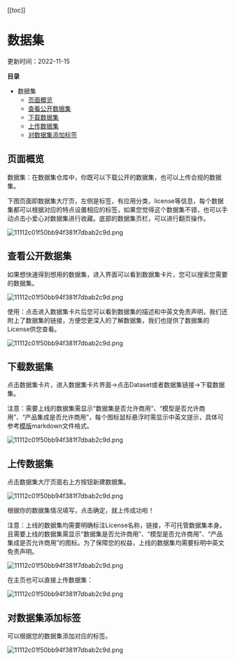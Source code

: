 [[toc]]

# 数据集

更新时间：2022-11-15

**目录**

- 数据集
  - [页面概览](#页面概览)
  - [查看公开数据集](#查看公开数据集)
  - [下载数据集](#下载数据集)
  - [上传数据集](#上传数据集)
  - [对数据集添加标签](#对数据集添加标签)

## 页面概览

数据集：在数据集仓库中，你既可以下载公开的数据集，也可以上传合规的数据集。

下图页面即数据集大厅页，左侧是标签，有应用分类，license等信息，每个数据集都可以根据对应的特点设置相应的标签，如果您觉得这个数据集不错，也可以手动点击小爱心对数据集进行收藏。底部的数据集页栏，可以进行翻页操作。

![11112c01f50bb94f381f7dbab2c9d.png](https://obs-xihe-beijing4.obs.cn-north-4.myhuaweicloud.com/xihe-img/%E6%96%B0_%E6%95%B0%E6%8D%AE%E9%9B%86/WechatIMG555.png)

## 查看公开数据集

如果想快速得到想用的数据集，进入界面可以看到数据集卡片，您可以搜索您需要的数据集。

![11112c01f50bb94f381f7dbab2c9d.png](https://obs-xihe-beijing4.obs.cn-north-4.myhuaweicloud.com/xihe-img/%E6%96%B0_%E6%95%B0%E6%8D%AE%E9%9B%86/WechatIMG556.png)

使用：点击进入数据集卡片后您可以看到数据集的描述和中英文免责声明，我们还附上了数据集的链接，方便您更深入的了解数据集，我们也提供了数据集的License供您查看。

![11112c01f50bb94f381f7dbab2c9d.png](https://obs-xihe-beijing4.obs.cn-north-4.myhuaweicloud.com/xihe-img/%E6%96%B0_%E6%95%B0%E6%8D%AE%E9%9B%86/WechatIMG557.png)

## 下载数据集

点击数据集卡片，进入数据集卡片界面->点击Dataset或者数据集链接->下载数据集。

注意：需要上线的数据集需显示“数据集是否允许商用”、“模型是否允许商用”、“产品集成是否允许商用”，每个图标鼠标悬浮时需显示中英文提示，具体可参考[模版](https://xihe.mindspore.cn/datasets/MindSpore/COCO2014)markdown文件格式。

![11112c01f50bb94f381f7dbab2c9d.png](https://obs-xihe-beijing4.obs.cn-north-4.myhuaweicloud.com/xihe-img/%E6%96%B0_%E6%95%B0%E6%8D%AE%E9%9B%86/WechatIMG558.png)

## 上传数据集

点击数据集大厅页面右上方按钮新建数据集。

![11112c01f50bb94f381f7dbab2c9d.png](https://obs-xihe-beijing4.obs.cn-north-4.myhuaweicloud.com/xihe-img/%E6%96%B0_%E6%95%B0%E6%8D%AE%E9%9B%86/WechatIMG559.png)

根据你的数据集情况填写，点击确定，就上传成功啦！

注意：上线的数据集均需要明确标注License名称，链接，不可托管数据集本身。且需要上线的数据集需显示“数据集是否允许商用”、“模型是否允许商用”、“产品集成是否允许商用”的图标。为了保障您的权益，上线的数据集均需要标明中英文免责声明。

![11112c01f50bb94f381f7dbab2c9d.png](https://obs-xihe-beijing4.obs.cn-north-4.myhuaweicloud.com/xihe-img/%E6%96%B0_%E6%95%B0%E6%8D%AE%E9%9B%86/WechatIMG560.png)

在主页也可以直接上传数据集：

![11112c01f50bb94f381f7dbab2c9d.png](https://obs-xihe-beijing4.obs.cn-north-4.myhuaweicloud.com/xihe-img/%E6%96%B0_%E6%95%B0%E6%8D%AE%E9%9B%86/WechatIMG561.png)

## 对数据集添加标签

可以根据您的数据集添加对应的标签。

![11112c01f50bb94f381f7dbab2c9d.png](https://obs-xihe-beijing4.obs.cn-north-4.myhuaweicloud.com/xihe-img/%E6%96%B0_%E6%95%B0%E6%8D%AE%E9%9B%86/WechatIMG562.png)